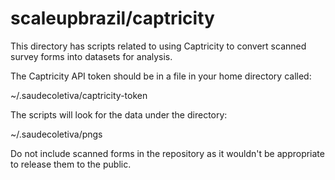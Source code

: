 scaleupbrazil/captricity
========================

This directory has scripts related to using Captricity to convert scanned survey forms into datasets for analysis.

The Captricity API token should be in a file in your home directory called:

~/.saudecoletiva/captricity-token

The scripts will look for the data under the directory:

~/.saudecoletiva/pngs

Do not include scanned forms in the repository as it wouldn't be appropriate to release them to the public.

